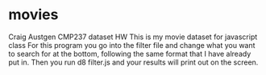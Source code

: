 # movies
Craig Austgen
CMP237
dataset HW
This is my movie dataset for javascript class
For this program you go into the filter file and change what you want to search for at the bottom, following the same format that I have already put in. Then you run d8 filter.js and your results will print out on the screen.
